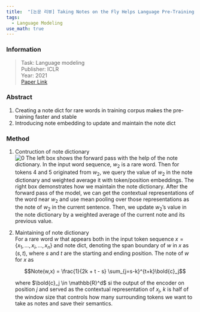 ```yaml
---
title:  "[논문 리뷰] Taking Notes on the Fly Helps Language Pre-Training (TNF)"
tags:
  - Language Modeling
use_math: true
---
```


### Information
> Task: Language modeling \
> Publisher: ICLR \
> Year: 2021 \
> [Paper Link](https://openreview.net/pdf?id=lU5Rs_wCweN)

### Abstract
1. Creating a note dict for rare words in training corpus makes the pre-training faster and stable
2. Introducing note embedding to update and maintain the note dict

### Method
1. Contruction of note dictionary\
![0](https://squiduu.github.io/assets/img/review/tnf/0.png)
The left box shows the forward pass with the help of the note dictionary. In the input word sequence, $w_2$ is a rare word. Then for tokens 4 and 5 originated from $w_2$, we query the value of $w_2$ in the note dictionary and weighted average it with token/position embeddings. The right box demonstrates how we maintain the note dictionary. After the forward pass of the model, we can get the contextual representations of the word near $w_2$ and use mean pooling over those representations as the note of $w_2$ in the current sentence. Then, we update $w_2$’s value in the note dictionary by a weighted average of the current note and its previous value.

2. Maintaining of note dictionary\
For a rare word $w$ that appears both in the input token sequence $x = \{x_1, ..., x_i, ..., x_n\}$ and note dict, denoting the span boundary of $w$ in $x$ as $(s,t)$, where $s$ and $t$ are the starting and ending position. The note of $w$ for $x$ as
    
    $$Note(w,x) = \frac{1}{2k + t - s} \sum_{j=s-k}^{t+k}\bold{c}_j$$
    
    where $\bold{c}_j \in \mathbb{R}^d$ si the output of the encoder on position $j$ and served as the contextual representation of $x_j$, $k$ is half of the window size that controls how many surrounding tokens we want to take as notes and save their semantics.